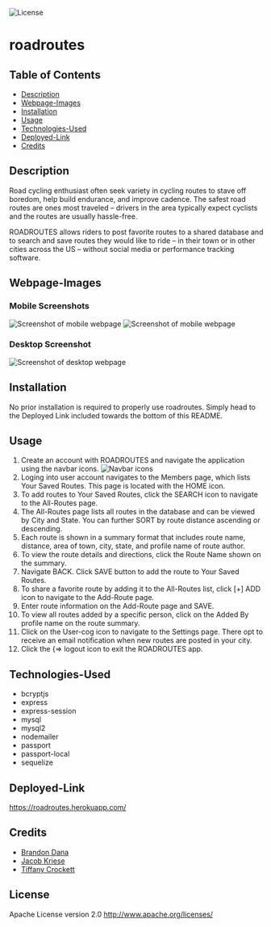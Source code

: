 ![License](https://img.shields.io/badge/License-Apache%202.0-blue.svg)

# roadroutes  

## Table of Contents
* [Description](#description)
* [Webpage-Images](#webpage-images)
* [Installation](#installation)
* [Usage](#usage)
* [Technologies-Used](#technologies-used)
* [Deployed-Link](#deployed-link)
* [Credits](#credits)

## Description 

Road cycling enthusiast often seek variety in cycling routes to stave off boredom, help build endurance, and improve cadence.  The safest road routes are ones most traveled – drivers in the area typically expect cyclists and the routes are usually hassle-free. 

ROADROUTES allows riders to post favorite routes to a shared database and to search and save routes they would like to ride – in their town or in other cities across the US – without social media or performance tracking software. 


## Webpage-Images

### Mobile Screenshots
![Screenshot of mobile webpage](https://github.com/tiffcrockett/roadroutes/blob/dev/public/images/rdrte-signup.png)
![Screenshot of mobile webpage](https://github.com/tiffcrockett/roadroutes/blob/dev/public/images/rdrte-login.png)

### Desktop Screenshot
![Screenshot of desktop webpage](https://github.com/tiffcrockett/roadroutes/blob/dev/public/images/rdrte-addpg.png)

## Installation

No prior installation is required to properly use roadroutes. Simply head to the Deployed Link included towards the bottom of this README.

## Usage

1. Create an account with ROADROUTES and navigate the application using the navbar icons. 
 ![Navbar icons]()
2. Loging into user account navigates to the Members page, which lists Your Saved Routes. This page is located with the HOME icon.
3. To add routes to Your Saved Routes, click the SEARCH icon to navigate to the All-Routes page.
4. The All-Routes page lists all routes in the database and can be viewed by City and State. You can further SORT by route distance ascending or descending.  
5. Each route is shown in a summary format that includes route name, distance, area of town, city, state, and profile name of route author.
6. To view the route details and directions, click the Route Name shown on the summary. 
7. Navigate BACK. Click SAVE button to add the route to Your Saved Routes.
8. To share a favorite route by adding it to the All-Routes list, click [+] ADD icon to navigate to the Add-Route page.
9. Enter route information on the Add-Route page and SAVE. 
10. To view all routes added by a specific person, click on the Added By profile name on the route summary. 
11. Click on the User-cog icon to navigate to the Settings page. There opt to receive an email notification when new routes are posted in your city.
12. Click the {=> logout icon to exit the ROADROUTES app.

## Technologies-Used

* bcryptjs
* express
* express-session
* mysql
* mysql2
* nodemailer
* passport
* passport-local
* sequelize

## Deployed-Link

https://roadroutes.herokuapp.com/

## Credits

* [Brandon Dana](https://github.com/Brando2147/)
* [Jacob Kriese](https://github.com/jkriese12/)
* [Tiffany Crockett](https://github.com/tiffcrockett)

## License 

Apache License version 2.0  http://www.apache.org/licenses/
